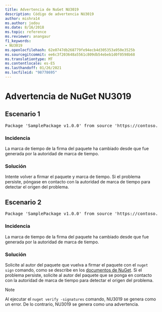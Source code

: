 ```yaml
---
title: Advertencia de NuGet NU3019
description: Código de advertencia NU3019
author: mishra14
ms.author: jodou
ms.date: 8/16/2018
ms.topic: reference
ms.reviewer: anangaur
f1_keywords:
- NU3019
ms.openlocfilehash: 62e0747db268779fe94ecb4d305353a950e3525b
ms.sourcegitcommit: ee6c3f203648a5561c809db54ebeb1d0f0598b68
ms.translationtype: MT
ms.contentlocale: es-ES
ms.lasthandoff: 01/26/2021
ms.locfileid: "98778695"
---
```

# <a name="nuget-warning-nu3019"></a>Advertencia de NuGet NU3019

## <a name="scenario-1"></a>Escenario 1

<pre>Package 'SamplePackage v1.0.0' from source 'https://contoso.com/index.json': The timestamp integrity check failed.</pre>

### <a name="issue"></a>Incidencia

La marca de tiempo de la firma del paquete ha cambiado desde que fue generada por la autoridad de marca de tiempo.


### <a name="solution"></a>Solución

Intente volver a firmar el paquete y marca de tiempo. Si el problema persiste, póngase en contacto con la autoridad de marca de tiempo para detectar el origen del problema.



## <a name="scenario-2"></a>Escenario 2

<pre>Package 'SamplePackage v1.0.0' from source 'https://contoso.com/index.json': The primary signature's timestamp integrity check failed.</pre>

### <a name="issue"></a>Incidencia

La marca de tiempo de la firma del paquete ha cambiado desde que fue generada por la autoridad de marca de tiempo.


### <a name="solution"></a>Solución

Solicite al autor del paquete que vuelva a firmar el paquete con el `nuget sign` comando, como se describe en los [documentos de NuGet](../../create-packages/sign-a-package.md). Si el problema persiste, solicite al autor del paquete que se ponga en contacto con la autoridad de marca de tiempo para detectar el origen del problema.


> [!Note]
> Al ejecutar el `nuget verify -signatures` comando, NU3019 se genera como un error. De lo contrario, NU3019 se genera como una advertencia.
